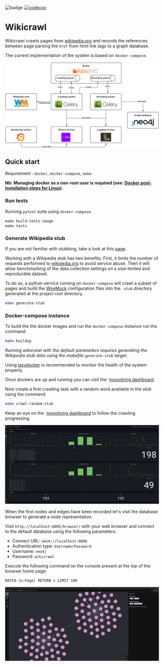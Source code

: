 ![badge](https://github.com/JulianMaurin/wikicrawl/actions/workflows/CI.yaml/badge.svg)
[![codecov](https://codecov.io/gh/JulianMaurin/wikicrawl/branch/dev/graph/badge.svg?token=8I8M0B7G5D)](https://codecov.io/gh/JulianMaurin/wikicrawl)

# Wikicrawl

Wikicrawl crawls pages from [wikipedia.org](https://wikipedia.org) and records the references between page parsing the `href` from html link tags to a graph database.

The current implementation of the system is based on `docker-compose`.

<picture>
  <img alt="Shows an illustrated sun in light color mode and a moon with stars in dark color mode." src="./doc/images/overview.png" width="1000">
</picture>


## Quick start

Requirement : `docker`, `docker-compose`, `make` 

__Nb: Managing docker as a non-root user is required (see: [Docker post-installation steps for Linux](https://docs.docker.com/engine/install/linux-postinstall/)).__

### Run tests

Running `pytest` suite using  `docker-compose`.

```
make build-tests-image
make tests
```

### Generate Wikipedia stub

If you are not familiar with stubbing, take a look at this [page](https://en.wikipedia.org/wiki/Test_stub).

Working with a Wikipedia stub has two benefits. First, it limits the number of requests performed to [wikipedia.org](https://www.wikipedia.org/) to avoid service abuse.
Then it will allow benchmarking of the data collection settings on a size-limited and reproducible dataset.

To do so, a python service running on `docker-compose` will crawl a subset of pages and build the [WireMock](https://wiremock.org/) configuration files into the `.stub` directory generated at the project root directory.

```sh
make generate-stub
```

### Docker-compose instance

To build the the docker images and run the `docker-compose` instance run the command:

```sh
make buildup
``` 

_Running wikicrawl with the default parameters requires generating the Wikipedia stub data using the makefile `generate-stub` target._

Using [lazydocker](https://github.com/jesseduffield/lazydocker) is recommended to monitor the health of the system properly.

Once dockers are up and running you can visit the `[monotiring dashboard](http://localhost:8015/d/lERNI69nk/wikicrawl).

Now create a first crawling task with a random word available in the stub using the command: 

```sh
make crawl-random-stub
``` 

Keep an eye on the `[monotiring dashboard](http://localhost:8015/d/lERNI69nk/wikicrawl) to follow the crawling progressing. 

![monitoring dashboard screenshot](./doc/images/dashboard.png)

When the first nodes and edges have been recorded let's visit the database browser to generate a node representation.

Visit `http://localhost:8005/browser/` with your web browser and connect to the default database using the following parameters:
- Connect URL: `neo4://localhost:8006`
- Authentication type: `Username/Password`
- Username: `neo4j`
- Password: `wikicrawl`

Execute the following command on the console present at the top of the browser home page: 

```
MATCH (n:Page) RETURN n LIMIT 100
```

![neo4j screenshot](./doc/images/neo4j.png)
